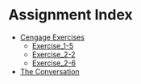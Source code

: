 # Assignment Index

* <a href="cengage_exercises">Cengage Exercises</a>
  * <a href="cengage_exercises/Exercise_1-5_BigLetter.zip">Exercise_1-5</a>
  * <a href="cengage_exercises/Exercise_2-2_Inches_to_centimeters.zip">Exercise_2-2</a>
  * <a href="cengage_exercises/Exercise_2-6_Movers.zip">Exercise_2-6</a>
* <a href="The%20Conversation/">The Conversation</a>
